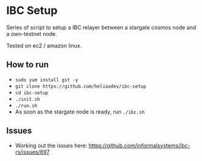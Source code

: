# IBC Setup

Series of script to setup a IBC relayer between a stargate cosmos node and a own-testnet node.

Tested on ec2 / amazon linux.

## How to run

- `sudo yum install git -y`
- `git clone https://github.com/heliaxdev/ibc-setup`
- `cd ibc-setup`
- `./init.sh`
- `./run.sh`
- As soon as the stargate node is ready, run `./ibc.sh`

## Issues

- Working out the issues here: https://github.com/informalsystems/ibc-rs/issues/697
